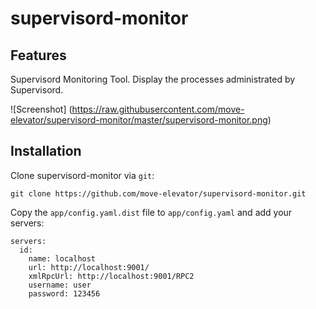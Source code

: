 # supervisord-monitor

## Features

Supervisord Monitoring Tool. Display the processes administrated by Supervisord.

![Screenshot] (https://raw.githubusercontent.com/move-elevator/supervisord-monitor/master/supervisord-monitor.png)

## Installation

Clone supervisord-monitor via ```git```:

```
git clone https://github.com/move-elevator/supervisord-monitor.git
```

Copy the ```app/config.yaml.dist``` file to ```app/config.yaml``` and add your servers:

```
servers:
  id:
    name: localhost
    url: http://localhost:9001/
    xmlRpcUrl: http://localhost:9001/RPC2
    username: user
    password: 123456
```

